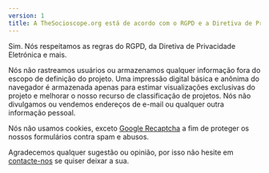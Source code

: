 ```yaml
---
version: 1
title: A TheSocioscope.org está de acordo com o RGPD e a Diretiva de Privacidade Eletrônica?
---
```


Sim. Nós respeitamos as regras do RGPD, da Diretiva de Privacidade Eletrónica e mais.

Nós não rastreamos usuários ou armazenamos qualquer informação fora do escopo de definição do projeto. Uma impressão digital básica e anônima do navegador é armazenada apenas para estimar visualizações exclusivas do projeto e melhorar o nosso recurso de classificação de projetos. Nós não divulgamos ou vendemos endereços de e-mail ou qualquer outra informação pessoal.

Nós não usamos cookies, exceto [Google Recaptcha](https://en.wikipedia.org/wiki/ReCAPTCHA) a fim de proteger os nossos formulários contra spam e abusos.

Agradecemos qualquer sugestão ou opinião, por isso não hesite em <a style="text-decoration: underline;">contacte-nos</a> se quiser deixar a sua.
